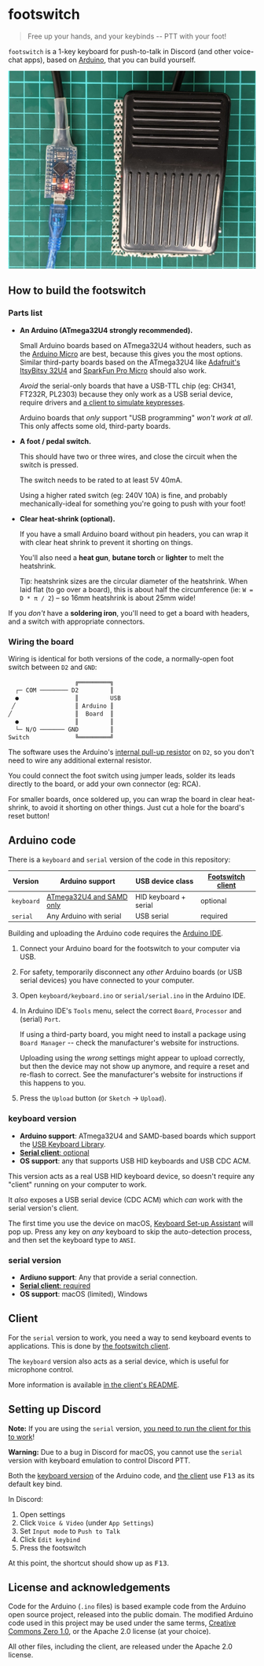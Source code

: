 # footswitch

> Free up your hands, and your keybinds -- PTT with your foot!

`footswitch` is a 1-key keyboard for push-to-talk in Discord (and other voice-chat apps), based on [Arduino][], that you can build yourself.

![Footswitch built on Pro Micro](./images/pro-micro-footswitch.jpg)

## How to build the footswitch

### Parts list

* **An Arduino (ATmega32U4 strongly recommended).**

  Small Arduino boards based on ATmega32U4 without headers, such as the [Arduino Micro][] are best, because this gives you the most options. Similar third-party boards based on the ATmega32U4 like [Adafruit's ItsyBitsy 32U4][adafruit] and [SparkFun Pro Micro][] should also work.

  _Avoid_ the serial-only boards that have a USB-TTL chip (eg: CH341, FT232R, PL2303) because they only work as a USB serial device, require drivers and [a client to simulate keypresses](./client/README.md).

  Arduino boards that _only_ support "USB programming" _won't work at all_. This only affects some old, third-party boards.

* **A foot / pedal switch.**

  This should have two or three wires, and close the circuit when the switch is pressed.

  The switch needs to be rated to at least 5V 40mA.
  
  Using a higher rated switch (eg: 240V 10A) is fine, and probably mechanically-ideal for something you're going to push with your foot!

* **Clear heat-shrink (optional).**

  If you have a small Arduino board without pin headers, you can wrap it with clear heat shrink to prevent it shorting on things.

  You'll also need a **heat gun**, **butane torch** or **lighter** to melt the heatshrink.

  Tip: heatshrink sizes are the circular diameter of the heatshrink. When laid flat (to go over a board), this is about half the circumference (ie: `W = D * π / 2`) – so 16mm heatshrink is about 25mm wide!

If you _don't_ have a **soldering iron**, you'll need to get a board with headers, and a switch with appropriate connectors.

### Wiring the board

Wiring is identical for both versions of the code, a normally-open foot switch between `D2` and `GND`:

```
                   ╔═════════╗
  ┌─ COM ──────── D2         ║
  ●                ║         USB
 ╱                 ║ Arduino ║
╱                  ║  Board  ║
  ●                ║         ║
  └─ N/O ─────── GND         ║
Switch             ╚═════════╝
```

The software uses the Arduino's [internal pull-up resistor][digital-pins] on `D2`, so you don't need to wire any additional external resistor.

You could connect the foot switch using jumper leads, solder its leads directly to the board, or add your own connector (eg: RCA).

For smaller boards, once soldered up, you can wrap the board in clear heat-shrink, to avoid it shorting on other things.  Just cut a hole for the board's reset button!

## Arduino code

There is a `keyboard` and `serial` version of the code in this repository:

Version    | Arduino support                      | USB device class      | [Footswitch client](#client)
---------- | ------------------------------------ | --------------------- | ----------------
`keyboard` | [ATmega32U4 and SAMD only][keyboard] | HID keyboard + serial | optional
`serial`   | Any Arduino with serial              | USB serial            | required

Building and uploading the Arduino code requires the [Arduino IDE][Arduino].

1. Connect your Arduino board for the footswitch to your computer via USB.

2. For safety, temporarily disconnect any _other_ Arduino boards (or USB serial devices) you have connected to your computer.

3. Open `keyboard/keyboard.ino` or `serial/serial.ino` in the Arduino IDE.

4. In Arduino IDE's `Tools` menu, select the correct `Board`, `Processor` and (serial) `Port`.

   If using a third-party board, you might need to install a package using `Board Manager` -- check the manufacturer's website for instructions.

   Uploading using the _wrong_ settings might appear to upload correctly, but then the device may not show up anymore, and require a reset and re-flash to correct.  See the manufacturer's website for instructions if this happens to you.

5. Press the `Upload` button (or `Sketch` → `Upload`).

### keyboard version

* **Arduino support**: ATmega32U4 and SAMD-based boards which support the [USB Keyboard Library][keyboard].
* [**Serial client**: optional](#client)
* **OS support**: any that supports USB HID keyboards and USB CDC ACM.

This version acts as a real USB HID keyboard device, so doesn't require any "client" running on your computer to work.

It _also_ exposes a USB serial device (CDC ACM) which _can_ work with the serial version's client.

The first time you use the device on macOS, [Keyboard Set-up Assistant][] will pop up.  Press any key on _any_ keyboard to skip the auto-detection process, and then set the keyboard type to `ANSI`.

### serial version

* **Ardiuno support**: Any that provide a serial connection.
* [**Serial client**: required](#client)
* **OS support**: macOS (limited), Windows

## Client

For the `serial` version to work, you need a way to send keyboard events to applications. This is done by [the footswitch client](./client/).

The `keyboard` version also acts as a serial device, which is useful for microphone control.

More information is available [in the client's README](./client/README.md).

## Setting up Discord

**Note:** If you are using the `serial` version, [you need to run the client for this to work](./client/README.md)!

**Warning:** Due to a bug in Discord for macOS, you cannot use the `serial` version with keyboard emulation to control Discord PTT.

Both the [keyboard version](#keyboard-version) of the Arduino code, and [the client](#client) use <kbd>F13</kbd> as its default key bind.

In Discord:

1. Open settings
2. Click `Voice & Video` (under `App Settings`)
3. Set `Input mode` to `Push to Talk`
4. Click `Edit keybind`
5. Press the footswitch

At this point, the shortcut should show up as <kbd>F13</kbd>.

## License and acknowledgements

Code for the Arduino (`.ino` files) is based example code from the Arduino open source project, released into the public domain. The modified Arduino code used in this project may be used under the same terms, [Creative Commons Zero 1.0][CC0], or the Apache 2.0 license (at your choice).

All other files, including the client, are released under the Apache 2.0 license.

[adafruit]: https://www.adafruit.com/product/3677
[Arduino]: https://www.arduino.cc/
[Arduino Micro]: https://store.arduino.cc/usa/arduino-micro-without-headers
[CC0]: https://creativecommons.org/publicdomain/zero/1.0/
[digital-pins]: https://www.arduino.cc/en/Tutorial/Foundations/DigitalPins
[keyboard]: https://www.arduino.cc/reference/en/language/functions/usb/keyboard/
[Keyboard Set-up Assistant]: https://support.apple.com/en-au/guide/mac-help/mchlp2886/mac
[SparkFun Pro Micro]: https://www.sparkfun.com/products/12587
